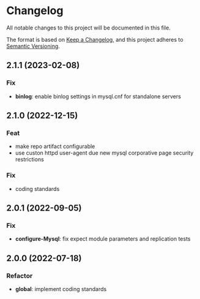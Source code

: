 # Changelog
All notable changes to this project will be documented in this file.

The format is based on [Keep a Changelog](https://keepachangelog.com/en/1.0.0/),
and this project adheres to [Semantic Versioning](https://semver.org/spec/v2.0.0.html).

## 2.1.1 (2023-02-08)

### Fix

- **binlog**: enable binlog settings in mysql.cnf for standalone servers

## 2.1.0 (2022-12-15)

### Feat

- make repo artifact configurable
- use custon httpd user-agent due new mysql corporative page security restrictions

### Fix

- coding standards

## 2.0.1 (2022-09-05)

### Fix

- **configure-Mysql**: fix expect module parameters and replication tests

## 2.0.0 (2022-07-18)

### Refactor

- **global**: implement coding standards
